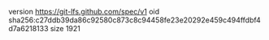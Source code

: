 version https://git-lfs.github.com/spec/v1
oid sha256:c27ddb39da86c92580c873c8c94458fe23e20292e459c494ffdbf4d7a6218133
size 1921
